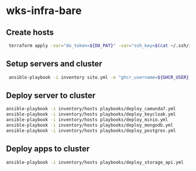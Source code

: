 # wks-infra-bare

## Create hosts

```bash
 terraform apply -var="do_token=${DO_PAT}" -var="ssh_key=$(cat ~/.ssh/id_rsa_deployer.pub)"
 ```

 ## Setup servers and cluster

```bash
 ansible-playbook -i inventory site.yml -e "ghcr_username=${GHCR_USER} ghcr_token=${GHCR_TOKEN}"
```

## Deploy server to cluster

```bash
ansible-playbook -i inventory/hosts playbooks/deploy_camunda7.yml
ansible-playbook -i inventory/hosts playbooks/deploy_keycloak.yml
ansible-playbook -i inventory/hosts playbooks/deploy_minio.yml
ansible-playbook -i inventory/hosts playbooks/deploy_mongodb.yml
ansible-playbook -i inventory/hosts playbooks/deploy_postgres.yml
```

## Deploy apps to cluster

```bash
ansible-playbook -i inventory/hosts playbooks/deploy_storage_api.yml
```